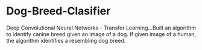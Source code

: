 # Dog-Breed-Clasifier
Deep Convolutional Neural Networks  - Transfer Learning...Built an algorithm to identify canine breed given an image of a dog. If given image of a human, the algorithm identifies a resembling dog breed.
